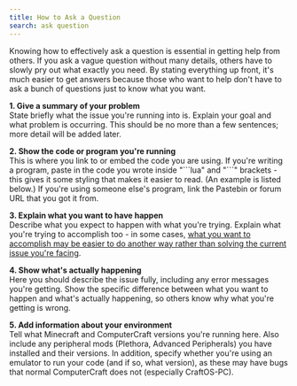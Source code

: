 ```yaml
---
title: How to Ask a Question
search: ask question
---
```

Knowing how to effectively ask a question is essential in getting help from others. If you ask a vague question without many details, others have to slowly pry out what exactly you need. By stating everything up front, it's much easier to get answers because those who want to help don't have to ask a bunch of questions just to know what you want.

**1. Give a summary of your problem**  
State briefly what the issue you're running into is. Explain your goal and what problem is occurring. This should be no more than a few sentences; more detail will be added later.

**2. Show the code or program you're running**  
This is where you link to or embed the code you are using. If you're writing a program, paste in the code you wrote inside "\`\`\`lua" and "\`\`\`" brackets - this gives it some styling that makes it easier to read. (An example is listed below.) If you're using someone else's program, link the Pastebin or forum URL that you got it from.

**3. Explain what you want to have happen**  
Describe what you expect to happen with what you're trying. Explain what you're trying to accomplish too - in some cases, [what you want to accomplish may be easier to do another way rather than solving the current issue you're facing](https://en.wikipedia.org/wiki/XY_problem).

**4. Show what's actually happening**  
Here you should describe the issue fully, including any error messages you're getting. Show the specific difference between what you want to happen and what's actually happening, so others know why what you're getting is wrong.

**5. Add information about your environment**  
Tell what Minecraft and ComputerCraft versions you're running here. Also include any peripheral mods (Plethora, Advanced Peripherals) you have installed and their versions. In addition, specify whether you're using an emulator to run your code (and if so, what version), as these may have bugs that normal ComputerCraft does not (especially CraftOS-PC).
